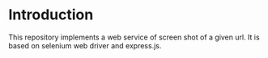 # Introduction

This repository implements a web service of screen shot of a given url. It is based on selenium web driver and express.js.